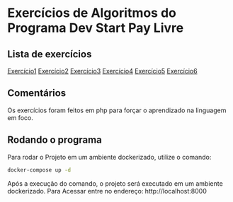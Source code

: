 # Exercícios de Algoritmos do Programa Dev Start Pay Livre

## Lista de exercícios
[Exercício1](./public/exercicio1.php)
[Exercício2](./public/exercicio2.php)
[Exercício3](./public/exercicio3.php)
[Exercício4](./public/exercicio4.php)
[Exercício5](./public/exercicio5.php)
[Exercício6](./public/exercicio6.php)

## Comentários

Os exercícios foram feitos em php para forçar o aprendizado na linguagem em foco.

## Rodando o programa

Para rodar o Projeto em um ambiente dockerizado, utilize o comando:

```bash
docker-compose up -d 
```
Após a execução do comando, o projeto será executado em um ambiente dockerizado.
Para Acessar entre no endereço: http://localhost:8000
